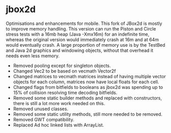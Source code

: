 # jbox2d
Optimisations and enhancements for mobile.
This fork of JBox2d is mostly to improve memory handling. This version can run the Piston and Circle stress tests with a 16mb heap (Java -Xmx16m) for an indefinite time, whereas the original version would immediately crash at 16m and at 64m would eventually crash. A large proportion of memory use is by the TestBed and Java 2d graphics and windowing objects, without that overhead it needs even less memory.

- Removed pooling except for singleton objects.  
- Changed Vec2 to be based on vecmath Vector2f
- Changed matrices to vecmath matrices instead of having multiple vector objects for each column, matrices now have local floats for each cell.
- Changed flags from bitfields to booleans as jbox2d was spending up to 15% of collision resolving time decoding bitfields.
- Removed some static builder methods and replaced with constructors, there is still a lot more work needed on this.
- Removed unused classes.
- Removed some static utility methods, still more needed to be removed.
- Removed GWT compatibility.
- Replaced Ad hoc linked lists with ArrayList.


